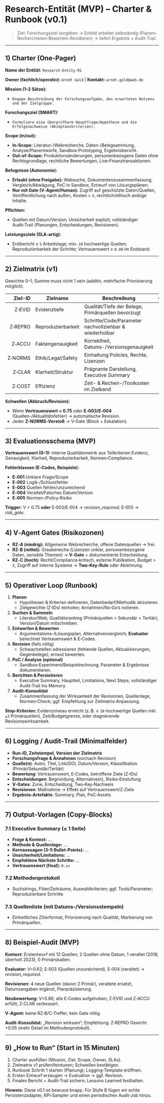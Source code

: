 # Research-Entität (MVP) – Charter & Runbook (v0.1)

> Ziel: Forschungsziel vorgeben → Entität arbeitet selbständig (Planen–Recherchieren–Bewerten–Revidieren) → liefert Ergebnis + Audit‑Trail.

---

## 1) Charter (One‑Pager)

**Name der Entität:** `Research-Entity‑R1`

**Owner (fachlich/operativ):** `Arndt Gold`  |  **Kontakt:** `arndt.gold@web.de`

**Mission (1–2 Sätze):**
- `Knappe Beschreibung der Forschungsaufgabe, des erwarteten Nutzens und der Zielgruppe.`

**Forschungsziel (SMART):**
- `Formuliere eine überprüfbare Hauptfrage/Hypothese und die Erfolgsnachweise (Akzeptanzkriterien).`

**Scope (in/out):**
- **In‑Scope:** Literatur-/Webrecherche, Daten-/Belegsammlung, Analyse/Planentwürfe, Sandbox‑Prototyping, Ergebnisbericht.
- **Out‑of‑Scope:** Produktionsänderungen, personenbezogene Daten ohne Rechtsgrundlage, rechtliche Bewertungen, Live‑Finanztransaktionen.

**Befugnisse (Autonomie):**
- **Erlaubt (ohne Freigabe):** Websuche, Dokumentenzusammenfassung, Vergleich/Abwägung, PoC in Sandbox, Entwurf von Lösungsplänen.
- **Nur mit Gate (V‑Agent/Human):** Zugriff auf geschützte Daten/Quellen, Veröffentlichung nach außen, Kosten > `X`, rechtlich/ethisch ambige Inhalte.

**Pflichten:**
- Quellen mit Datum/Version; Unsicherheit explizit; vollständiger Audit‑Trail (Planungen, Entscheidungen, Revisionen).

**Leistungsziele (SLA‑artig):**
- Erstbericht ≤ `5` Arbeitstage; min. `10` hochwertige Quellen; Reproduzierbarkeit der Schritte; Vertrauenswert ≥ `0.80` im Endstand.

---

## 2) Zielmatrix (v1)

Gewichte 0–1; Summe muss nicht 1 sein (additiv, mehrfache Priorisierung möglich).

| Ziel-ID | Zielname              | Beschreibung                                                     | Gewicht |
|--------:|-----------------------|------------------------------------------------------------------|--------:|
| Z‑EVID  | Evidenztiefe          | Qualität/Tiefe der Belege, Primärquellen bevorzugt               | 0.90    |
| Z‑REPRO | Reproduzierbarkeit    | Schritte/Code/Parameter nachvollziehbar & wiederholbar           | 0.85    |
| Z‑ACCU  | Faktengenauigkeit     | Korrektheit, Datums-/Versionsgenauigkeit                         | 0.95    |
| Z‑NORMS | Ethik/Legal/Safety    | Einhaltung Policies, Rechte, Lizenzen                            | 1.00    |
| Z‑CLAR  | Klarheit/Struktur     | Prägnante Darstellung, Executive Summary                         | 0.70    |
| Z‑COST  | Effizienz             | Zeit- & Rechen-/Toolkosten im Zielband                           | 0.60    |

**Schwellen (Abbruch/Revision):**
- Wenn **Vertrauenswert < 0.75** oder **E‑003/E‑004** (Quellen-/Aktualitätsfehler) → automatische Revision.
- Jeder **Z‑NORMS‑Verstoß** → V‑Gate (Block + Eskalation).

---

## 3) Evaluationsschema (MVP)

**Vertrauenswert (0–1):** interne Qualitätsmetrik aus Teilkriterien Evidenz, Genauigkeit, Klarheit, Reproduzierbarkeit, Normen‑Compliance.

**Fehlerklassen (E‑Codes, Beispiele):**
- **E‑001** Unklare Frage/Scope
- **E‑002** Logik-/Schlussfehler
- **E‑003** Quellen fehlen/unzureichend
- **E‑004** Veraltet/Falsches Datum/Version
- **E‑005** Normen-/Policy‑Risiko

**Trigger:** V < 0.75 **oder** E‑003/E‑004 → *revision_required*; E‑005 → *risk_gate*.

---

## 4) V‑Agent Gates (Risikozonen)

- **RZ‑A (niedrig):** Allgemeine Webrecherche, offene Datenquellen → frei.
- **RZ‑B (mittel):** Graubereiche (Lizenzen unklar, personenbezogene Daten, sensible Themen) → **V‑Gate** + dokumentierte Entscheidung.
- **RZ‑C (hoch):** Recht/Compliance‑kritisch, externe Publikation, Budget > `X`, Zugriff auf interne Systeme → **Two‑Key‑Rule** oder Ablehnung.

---

## 5) Operativer Loop (Runbook)

1) **Planen**
   - Hypothesen & Kriterien definieren, Datenbedarf/Methodik skizzieren.
   - Zielgewichte (Z‑IDs) einholen; Annahmen/No‑Go’s notieren.
2) **Suchen & Sammeln**
   - Literatur/Web; Qualitätsranking (Primärquellen > Sekundär > Tertiär); Version/Datum mitschreiben.
3) **Entwerfen & Bewerten**
   - Argumentations-/Lösungsplan, Alternativenvergleich; **Evaluator** berechnet Vertrauenswert & E‑Codes.
4) **Revision** (falls nötig)
   - Schwachstellen adressieren (fehlende Quellen, Aktualisierungen, Gegenbelege); erneut bewerten.
5) **PoC / Analyse (optional)**
   - Sandbox‑Experiment/Beispielrechnung; Parameter & Ergebnisse dokumentieren.
6) **Berichten & Persistieren**
   - Executive Summary, Hauptteil, Limitations, Next Steps; vollständiger Audit‑Trail ins Memory.
7) **Audit‑Konsolidat**
   - Zusammenfassung der Wirksamkeit der Revisionen, Quellenlage, Normen‑Check; ggf. Empfehlung zur Zielmatrix‑Anpassung.

**Stop‑Kriterien:** Evidenzniveau erreicht (z. B. ≥ `10` hochwertige Quellen inkl. `≥3` Primärquellen), Zeit/Budgetgrenze, oder stagnierende Revisionswirksamkeit.

---

## 6) Logging / Audit‑Trail (Minimalfelder)

- **Run‑ID, Zeitstempel, Version der Zielmatrix**
- **Forschungsfrage & Annahmen** (vor/nach Revision)
- **Quelle(n)**: Autor, Titel, Link/DOI, Datum/Version, Klassifikation (Primär/Sekundär/Tertiär)
- **Bewertung**: Vertrauenswert, E‑Codes, betroffene Ziele (Z‑IDs)
- **Entscheidungen**: Begründung, Alternative(n), Risiko‑Einstufung
- **V‑Gates**: Zone, Entscheidung, Two‑Key‑Nachweis
- **Revisionen**: Maßnahme → Effekt auf Vertrauenswert/Z‑Ziele
- **Ergebnis‑Artefakte**: Summary, Plan, PoC‑Assets

---

## 7) Output‑Vorlagen (Copy‑Blocks)

### 7.1 Executive Summary (≤ 1 Seite)
- **Frage & Kontext:** …
- **Methode & Quellenlage:** …
- **Kernaussagen (3–5 Bullet‑Points):** …
- **Unsicherheit/Limitations:** …
- **Empfohlene Nächste Schritte:** …
- **Vertrauenswert (final):** `0.xx`

### 7.2 Methodenprotokoll
- Suchstrings, Filter/Zeiträume, Auswahlkriterien; ggf. Tools/Parameter; Reproduzierbare Schritte.

### 7.3 Quellenliste (mit Datums-/Versionsstempeln)
- Einheitliches Zitierformat, Priorisierung nach Qualität, Markierung von Primärquellen.

---

## 8) Beispiel‑Audit (MVP)

**Kontext:** Erstentwurf mit 12 Quellen; 2 Quellen ohne Datum, 1 veraltet (2018, überholt 2023), 0 Primärstudien.

**Evaluator:** V=0.62; E‑003 (Quellen unzureichend), E‑004 (veraltet) → *revision_required*.

**Revisionen:** 4 neue Quellen (davon 2 Primär), veraltete ersetzt, Datumsangaben ergänzt, Planpräzisierung.

**Neubewertung:** V=0.86; alle E‑Codes aufgehoben; Z‑EVID und Z‑ACCU erfüllt; Z‑CLAR verbessert.

**V‑Agent:** keine RZ‑B/C‑Treffer; kein Gate nötig.

**Audit‑Konsolidat:** „Revision wirksam“; Empfehlung: Z‑REPRO Gewicht +0.05 (mehr Detail im Methodenprotokoll).

---

## 9) „How to Run“ (Start in 15 Minuten)

1. Charter ausfüllen (Mission, Ziel, Scope, Owner, SLAs).
2. Zielmatrix v1 prüfen/feintunen; Schwellen bestätigen.
3. Runbook Schritt 1 starten (Planung); Logging‑Template eröffnen.
4. Ersten Entwurf erzeugen → Evaluation → ggf. Revision.
5. Finalen Bericht + Audit‑Trail sichern; Lessons Learned festhalten.

**Hinweis:** Diese v0.1 ist bewusst knapp. Für Stufe B fügen wir echte Persistenzadapter, KPI‑Sampler und einen periodischen Audit‑Job hinzu.

